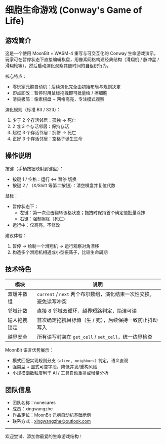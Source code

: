 # 细胞生命游戏 (Conway's Game of Life)

## 游戏简介

这是一个使用 MoonBit + WASM-4 重写与可交互化的 Conway 生命游戏演示。玩家可在暂停状态下直接编辑棋盘，用像素网格构建经典结构（滑翔机 / 脉冲星 / 滑翔枪等），然后启动演化观察其随时间的自组织行为。

核心特点：
- 零玩家元胞自动机：后续演化完全由初始布局与规则决定
- 即点即改：暂停时用鼠标拖拽即可批量绘 / 擦细胞
- 清爽极简：像素棋盘 + 网格高亮，专注模式观察

演化规则（标准 B3 / S23）：
1. 少于 2 个存活邻居：孤独 -> 死亡
2. 2 或 3 个存活邻居：保持存活
3. 超过 3 个存活邻居：拥挤 -> 死亡
4. 正好 3 个存活邻居：空格子诞生生命

## 操作说明

按键（手柄按钮映射到键盘）：
- 按键 1 / 空格：运行 ↔ 暂停 切换
- 按键 2 / （X/Shift 等第二按钮）：清空棋盘并复位代数

鼠标：
- 暂停状态下：
  - 左键：第一次点击翻转该格状态；拖拽时保持首个确定值批量涂抹
  - 右键：强制擦除（死亡）
- 运行中：仅高亮，不修改

建议体验：
1. 暂停 → 绘制一个滑翔机 → 运行观察对角漂移
2. 构造多个滑翔机相遇或小型振荡子，比较生命周期

## 技术特色

| 模块 | 说明 |
|------|------|
| 双缓冲数组 | `current` / `next` 两个布尔数组，演化结束一次性交换，避免读写冲突 |
| 邻域计数 | 直接 8 邻域双循环，越界短路判定，简洁可读 |
| 输入拖拽锁定 | 首次确定拖拽目标值（生 / 死），后续保持一致防止抖动写入 |
| 越界安全 | 所有读写封装在 `get_cell` / `set_cell`，统一边界检查 |

MoonBit 语言优势展示：
- 模式匹配实现规则分支 `(alive, neighbors)` 判定，语义直观
- 强类型 + 显式可变字段，降低并发/重构风险
- 小规模函数粒度利于 AI / 工具自动重排或增量分析

## 团队信息

- 团队名称：nonecares
- 成员：xingwangzhe
- 作品定位：MoonBit 元胞自动机基础示例
- 联系方式：xingwangzhe@outlook.com

---
欢迎尝试、添加你最爱的生命游戏结构！
